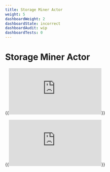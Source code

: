 ```yaml
---
title: Storage Miner Actor
weight: 5
dashboardWeight: 2
dashboardState: incorrect
dashboardAudit: wip
dashboardTests: 0
---
```


# Storage Miner Actor


{{<embed src="https://github.com/filecoin-project/specs-actors/blob/master/actors/builtin/miner/miner_state.go"  lang="go" symbol="State" title="Storage Miner Actor State">}}

{{<embed src="https://github.com/filecoin-project/specs-actors/blob/master/actors/builtin/miner/miner_actor.go"  lang="go" title="Storage Miner Actor">}}
